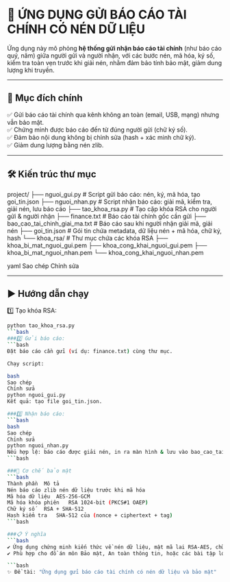 # 📑 ỨNG DỤNG GỬI BÁO CÁO TÀI CHÍNH CÓ NÉN DỮ LIỆU

Ứng dụng này mô phỏng **hệ thống gửi nhận báo cáo tài chính** (như báo cáo quý, năm) giữa người gửi và người nhận, với các bước nén, mã hóa, ký số, kiểm tra toàn vẹn trước khi giải nén, nhằm đảm bảo tính bảo mật, giảm dung lượng khi truyền.

---

## 🧩 Mục đích chính

✅ Gửi báo cáo tài chính qua kênh không an toàn (email, USB, mạng) nhưng vẫn bảo mật.  
✅ Chứng minh được báo cáo đến từ đúng người gửi (chữ ký số).  
✅ Đảm bảo nội dung không bị chỉnh sửa (hash + xác minh chữ ký).  
✅ Giảm dung lượng bằng nén zlib.

---

## 🛠️ Kiến trúc thư mục

project/
├── nguoi_gui.py # Script gửi báo cáo: nén, ký, mã hóa, tạo goi_tin.json
├── nguoi_nhan.py # Script nhận báo cáo: giải mã, kiểm tra, giải nén, lưu báo cáo
├── tao_khoa_rsa.py # Tạo cặp khóa RSA cho người gửi & người nhận
├── finance.txt # Báo cáo tài chính gốc cần gửi
├── bao_cao_tai_chinh_giai_ma.txt # Báo cáo sau khi người nhận giải mã, giải nén
├── goi_tin.json # Gói tin chứa metadata, dữ liệu nén + mã hóa, chữ ký, hash
└── khoa_rsa/ # Thư mục chứa các khóa RSA
├── khoa_bi_mat_nguoi_gui.pem
├── khoa_cong_khai_nguoi_gui.pem
├── khoa_bi_mat_nguoi_nhan.pem
└── khoa_cong_khai_nguoi_nhan.pem

yaml
Sao chép
Chỉnh sửa

---

## ▶️ Hướng dẫn chạy

 1️⃣ Tạo khóa RSA:
```bash
python tao_khoa_rsa.py
```bash
###2️⃣ Gửi báo cáo:
```bash
Đặt báo cáo cần gửi (ví dụ: finance.txt) cùng thư mục.

Chạy script:

bash
Sao chép
Chỉnh sửa
python nguoi_gui.py
Kết quả: tạo file goi_tin.json.

###3️⃣ Nhận báo cáo:
```bash
bash
Sao chép
Chỉnh sửa
python nguoi_nhan.py
Nếu hợp lệ: báo cáo được giải nén, in ra màn hình & lưu vào bao_cao_tai_chinh_giai_ma.txt.
```bash

###🔐 Cơ chế bảo mật
```bash
Thành phần	Mô tả
Nén báo cáo	zlib nén dữ liệu trước khi mã hóa
Mã hóa dữ liệu	AES-256-GCM
Mã hóa khóa phiên	RSA 1024-bit (PKCS#1 OAEP)
Chữ ký số	RSA + SHA-512
Hash kiểm tra	SHA-512 của (nonce + ciphertext + tag)
```bash

###📋 Ý nghĩa
```bash
✔️ Ứng dụng chứng minh kiến thức về nén dữ liệu, mật mã lai RSA-AES, chữ ký số.
✔️ Phù hợp cho đồ án môn Bảo mật, An toàn thông tin, hoặc các bài tập lớn liên quan đến bảo vệ dữ liệu tài chính.

```bash
✨ Đề tài: "Ứng dụng gửi báo cáo tài chính có nén dữ liệu và bảo mật"
